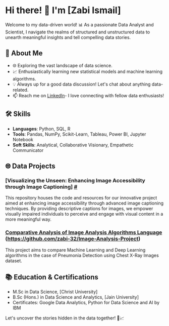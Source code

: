 # Hi there! 👋 I'm [Zabi Ismail]

Welcome to my data-driven world! 📊 As a passionate Data Analyst and Scientist, I navigate the realms of structured and unstructured data to unearth meaningful insights and tell compelling data stories.

## 🚀 About Me

- 🌐 Exploring the vast landscape of data science.
- 📈 Enthusiastically learning new statistical models and machine learning algorithms.
- 💡 Always up for a good data discussion! Let's chat about anything data-related.
- 📫 Reach me on [LinkedIn](https://www.linkedin.com/in/zabi-ismail-32zabi/)- I love connecting with fellow data enthusiasts!

## 🛠️ Skills

- **Languages**: Python, SQL, R
- **Tools**: Pandas, NumPy, Scikit-Learn, Tableau, Power BI, Jupyter Notebook
- **Soft Skills**: Analytical, Collaborative Visionary, Empathetic Communicator

## 🌐 Data Projects

### [Visualizing the Unseen: Enhancing Image Accessibility through Image Captioning] [#](https://github.com/zabi-32/Image_Captioning)
This repository houses the code and resources for our innovative project aimed at enhancing image accessibility through advanced image captioning techniques. By providing descriptive captions for images, we empower visually impaired individuals to perceive and engage with visual content in a more meaningful way.

### [Comparative Analysis of Image Analysis Algorithms Language ](#)(https://github.com/zabi-32/Image-Analysis-Project)
This project aims to compare Machine Learning and Deep Learning algorithms in the case of Pneumonia Detection using Chest X-Ray Images dataset.

## 📚 Education & Certifications

- M.Sc in Data Science, [Christ University]
- B.Sc (Hons.) in Data Science and Analytics, [Jain University]
- Certificates: Google Data Analytics, Python for Data Science and AI by IBM

Let's uncover the stories hidden in the data together! 🚀📈
